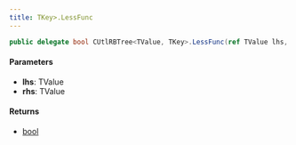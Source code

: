 ```yaml
---
title: TKey>.LessFunc
---
```


```csharp
public delegate bool CUtlRBTree<TValue, TKey>.LessFunc(ref TValue lhs, ref TValue rhs)
```

#### Parameters

- **lhs**: TValue
- **rhs**: TValue

#### Returns

- [bool](https://learn.microsoft.com/dotnet/api/system.boolean)


